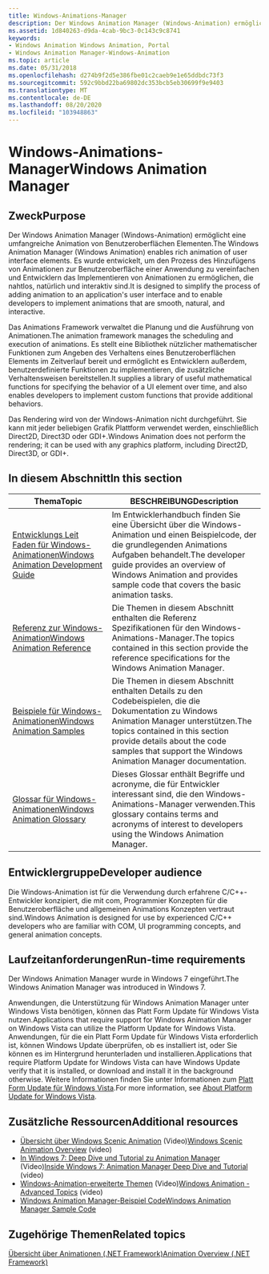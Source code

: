```yaml
---
title: Windows-Animations-Manager
description: Der Windows Animation Manager (Windows-Animation) ermöglicht eine umfangreiche Animation von Benutzeroberflächen Elementen.
ms.assetid: 1d840263-d9da-4cab-9bc3-0c143c9c8741
keywords:
- Windows Animation Windows Animation, Portal
- Windows Animation Manager-Windows-Animation
ms.topic: article
ms.date: 05/31/2018
ms.openlocfilehash: d274b9f2d5e386fbe01c2caeb9e1e65ddbdc73f3
ms.sourcegitcommit: 592c9bbd22ba69802dc353bcb5eb30699f9e9403
ms.translationtype: MT
ms.contentlocale: de-DE
ms.lasthandoff: 08/20/2020
ms.locfileid: "103948863"
---
```

# <a name="windows-animation-manager"></a><span data-ttu-id="7ea92-105">Windows-Animations-Manager</span><span class="sxs-lookup"><span data-stu-id="7ea92-105">Windows Animation Manager</span></span>

## <a name="purpose"></a><span data-ttu-id="7ea92-106">Zweck</span><span class="sxs-lookup"><span data-stu-id="7ea92-106">Purpose</span></span>

<span data-ttu-id="7ea92-107">Der Windows Animation Manager (Windows-Animation) ermöglicht eine umfangreiche Animation von Benutzeroberflächen Elementen.</span><span class="sxs-lookup"><span data-stu-id="7ea92-107">The Windows Animation Manager (Windows Animation) enables rich animation of user interface elements.</span></span> <span data-ttu-id="7ea92-108">Es wurde entwickelt, um den Prozess des Hinzufügens von Animationen zur Benutzeroberfläche einer Anwendung zu vereinfachen und Entwicklern das Implementieren von Animationen zu ermöglichen, die nahtlos, natürlich und interaktiv sind.</span><span class="sxs-lookup"><span data-stu-id="7ea92-108">It is designed to simplify the process of adding animation to an application's user interface and to enable developers to implement animations that are smooth, natural, and interactive.</span></span>

<span data-ttu-id="7ea92-109">Das Animations Framework verwaltet die Planung und die Ausführung von Animationen.</span><span class="sxs-lookup"><span data-stu-id="7ea92-109">The animation framework manages the scheduling and execution of animations.</span></span> <span data-ttu-id="7ea92-110">Es stellt eine Bibliothek nützlicher mathematischer Funktionen zum Angeben des Verhaltens eines Benutzeroberflächen Elements im Zeitverlauf bereit und ermöglicht es Entwicklern außerdem, benutzerdefinierte Funktionen zu implementieren, die zusätzliche Verhaltensweisen bereitstellen.</span><span class="sxs-lookup"><span data-stu-id="7ea92-110">It supplies a library of useful mathematical functions for specifying the behavior of a UI element over time, and also enables developers to implement custom functions that provide additional behaviors.</span></span>

<span data-ttu-id="7ea92-111">Das Rendering wird von der Windows-Animation nicht durchgeführt. Sie kann mit jeder beliebigen Grafik Plattform verwendet werden, einschließlich Direct2D, Direct3D oder GDI+.</span><span class="sxs-lookup"><span data-stu-id="7ea92-111">Windows Animation does not perform the rendering; it can be used with any graphics platform, including Direct2D, Direct3D, or GDI+.</span></span>

## <a name="in-this-section"></a><span data-ttu-id="7ea92-112">In diesem Abschnitt</span><span class="sxs-lookup"><span data-stu-id="7ea92-112">In this section</span></span>



| <span data-ttu-id="7ea92-113">Thema</span><span class="sxs-lookup"><span data-stu-id="7ea92-113">Topic</span></span>                                                                                   | <span data-ttu-id="7ea92-114">BESCHREIBUNG</span><span class="sxs-lookup"><span data-stu-id="7ea92-114">Description</span></span>                                                                                                                                       |
|-----------------------------------------------------------------------------------------|---------------------------------------------------------------------------------------------------------------------------------------------------|
| [<span data-ttu-id="7ea92-115">Entwicklungs Leit Faden für Windows-Animationen</span><span class="sxs-lookup"><span data-stu-id="7ea92-115">Windows Animation Development Guide</span></span>](windows-animation-developer-guide.md)<br/> | <span data-ttu-id="7ea92-116">Im Entwicklerhandbuch finden Sie eine Übersicht über die Windows-Animation und einen Beispielcode, der die grundlegenden Animations Aufgaben behandelt.</span><span class="sxs-lookup"><span data-stu-id="7ea92-116">The developer guide provides an overview of Windows Animation and provides sample code that covers the basic animation tasks.</span></span><br/>          |
| [<span data-ttu-id="7ea92-117">Referenz zur Windows-Animation</span><span class="sxs-lookup"><span data-stu-id="7ea92-117">Windows Animation Reference</span></span>](windows-animation-reference.md)<br/>               | <span data-ttu-id="7ea92-118">Die Themen in diesem Abschnitt enthalten die Referenz Spezifikationen für den Windows-Animations-Manager.</span><span class="sxs-lookup"><span data-stu-id="7ea92-118">The topics contained in this section provide the reference specifications for the Windows Animation Manager.</span></span><br/>                           |
| [<span data-ttu-id="7ea92-119">Beispiele für Windows-Animationen</span><span class="sxs-lookup"><span data-stu-id="7ea92-119">Windows Animation Samples</span></span>](windows-animation-samples.md)<br/>                   | <span data-ttu-id="7ea92-120">Die Themen in diesem Abschnitt enthalten Details zu den Codebeispielen, die die Dokumentation zu Windows Animation Manager unterstützen.</span><span class="sxs-lookup"><span data-stu-id="7ea92-120">The topics contained in this section provide details about the code samples that support the Windows Animation Manager documentation.</span></span> <br/> |
| [<span data-ttu-id="7ea92-121">Glossar für Windows-Animationen</span><span class="sxs-lookup"><span data-stu-id="7ea92-121">Windows Animation Glossary</span></span>](-ui-animation-glossary.md)<br/>                     | <span data-ttu-id="7ea92-122">Dieses Glossar enthält Begriffe und acronyme, die für Entwickler interessant sind, die den Windows-Animations-Manager verwenden.</span><span class="sxs-lookup"><span data-stu-id="7ea92-122">This glossary contains terms and acronyms of interest to developers using the Windows Animation Manager.</span></span><br/>                               |



 

## <a name="developer-audience"></a><span data-ttu-id="7ea92-123">Entwicklergruppe</span><span class="sxs-lookup"><span data-stu-id="7ea92-123">Developer audience</span></span>

<span data-ttu-id="7ea92-124">Die Windows-Animation ist für die Verwendung durch erfahrene C/C++-Entwickler konzipiert, die mit com, Programmier Konzepten für die Benutzeroberfläche und allgemeinen Animations Konzepten vertraut sind.</span><span class="sxs-lookup"><span data-stu-id="7ea92-124">Windows Animation is designed for use by experienced C/C++ developers who are familiar with COM, UI programming concepts, and general animation concepts.</span></span>

## <a name="run-time-requirements"></a><span data-ttu-id="7ea92-125">Laufzeitanforderungen</span><span class="sxs-lookup"><span data-stu-id="7ea92-125">Run-time requirements</span></span>

<span data-ttu-id="7ea92-126">Der Windows Animation Manager wurde in Windows 7 eingeführt.</span><span class="sxs-lookup"><span data-stu-id="7ea92-126">The Windows Animation Manager was introduced in Windows 7.</span></span>

<span data-ttu-id="7ea92-127">Anwendungen, die Unterstützung für Windows Animation Manager unter Windows Vista benötigen, können das Platt Form Update für Windows Vista nutzen.</span><span class="sxs-lookup"><span data-stu-id="7ea92-127">Applications that require support for Windows Animation Manager on Windows Vista can utilize the Platform Update for Windows Vista.</span></span> <span data-ttu-id="7ea92-128">Anwendungen, für die ein Platt Form Update für Windows Vista erforderlich ist, können Windows Update überprüfen, ob es installiert ist, oder Sie können es im Hintergrund herunterladen und installieren.</span><span class="sxs-lookup"><span data-stu-id="7ea92-128">Applications that require Platform Update for Windows Vista can have Windows Update verify that it is installed, or download and install it in the background otherwise.</span></span> <span data-ttu-id="7ea92-129">Weitere Informationen finden Sie unter Informationen zum [Platt Form Update für Windows Vista](../win7ip/platform-update-for-windows-vista-overview.md).</span><span class="sxs-lookup"><span data-stu-id="7ea92-129">For more information, see [About Platform Update for Windows Vista](../win7ip/platform-update-for-windows-vista-overview.md).</span></span>

## <a name="additional-resources"></a><span data-ttu-id="7ea92-130">Zusätzliche Ressourcen</span><span class="sxs-lookup"><span data-stu-id="7ea92-130">Additional resources</span></span>

-   <span data-ttu-id="7ea92-131">[Übersicht über Windows Scenic Animation](https://channel9.msdn.com/blogs/yochay/windows-scenic-animation-overview) (Video)</span><span class="sxs-lookup"><span data-stu-id="7ea92-131">[Windows Scenic Animation Overview](https://channel9.msdn.com/blogs/yochay/windows-scenic-animation-overview) (video)</span></span>
-   <span data-ttu-id="7ea92-132">[In Windows 7: Deep Dive und Tutorial zu Animation Manager](https://channel9.msdn.com/blogs/yochay/inside-windows-7-animation-manager-deep-dive) (Video)</span><span class="sxs-lookup"><span data-stu-id="7ea92-132">[Inside Windows 7: Animation Manager Deep Dive and Tutorial](https://channel9.msdn.com/blogs/yochay/inside-windows-7-animation-manager-deep-dive) (video)</span></span>
-   <span data-ttu-id="7ea92-133">[Windows-Animation-erweiterte Themen](https://channel9.msdn.com/posts/yochay/Windows-Animation-Advance-Topics/) (Video)</span><span class="sxs-lookup"><span data-stu-id="7ea92-133">[Windows Animation - Advanced Topics](https://channel9.msdn.com/posts/yochay/Windows-Animation-Advance-Topics/) (video)</span></span>
-   [<span data-ttu-id="7ea92-134">Windows Animation Manager-Beispiel Code</span><span class="sxs-lookup"><span data-stu-id="7ea92-134">Windows Animation Manager Sample Code</span></span>](https://github.com/microsoft/Windows-classic-samples/tree/master/Samples/DirectCompositionWindowsAnimationManager)

## <a name="related-topics"></a><span data-ttu-id="7ea92-135">Zugehörige Themen</span><span class="sxs-lookup"><span data-stu-id="7ea92-135">Related topics</span></span>

[<span data-ttu-id="7ea92-136">Übersicht über Animationen (.NET Framework)</span><span class="sxs-lookup"><span data-stu-id="7ea92-136">Animation Overview (.NET Framework)</span></span>](/dotnet/framework/wpf/graphics-multimedia/animation-overview)